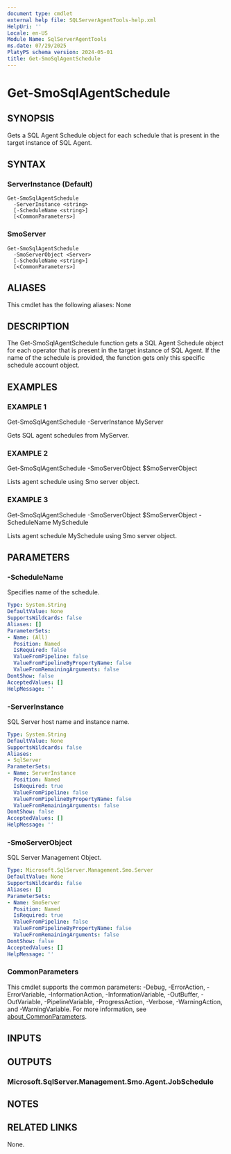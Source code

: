 ```yaml
---
document type: cmdlet
external help file: SQLServerAgentTools-help.xml
HelpUri: ''
Locale: en-US
Module Name: SqlServerAgentTools
ms.date: 07/29/2025
PlatyPS schema version: 2024-05-01
title: Get-SmoSqlAgentSchedule
---
```


# Get-SmoSqlAgentSchedule

## SYNOPSIS

Gets a SQL Agent Schedule object for each schedule that is present in the target instance of SQL Agent.

## SYNTAX

### ServerInstance (Default)

```
Get-SmoSqlAgentSchedule
  -ServerInstance <string>
  [-ScheduleName <string>]
  [<CommonParameters>]
```

### SmoServer

```
Get-SmoSqlAgentSchedule
  -SmoServerObject <Server>
  [-ScheduleName <string>]
  [<CommonParameters>]
```

## ALIASES

This cmdlet has the following aliases:
  None

## DESCRIPTION

The Get-SmoSqlAgentSchedule function gets a SQL Agent Schedule object for each operator that is present in the target instance of SQL Agent.
If the name of the schedule is provided, the function gets only this specific schedule account object.

## EXAMPLES

### EXAMPLE 1

Get-SmoSqlAgentSchedule -ServerInstance MyServer

Gets SQL agent schedules from MyServer.

### EXAMPLE 2

Get-SmoSqlAgentSchedule -SmoServerObject $SmoServerObject

Lists agent schedule using Smo server object.

### EXAMPLE 3

Get-SmoSqlAgentSchedule -SmoServerObject $SmoServerObject -ScheduleName MySchedule

Lists agent schedule MySchedule using Smo server object.

## PARAMETERS

### -ScheduleName

Specifies name of the schedule.

```yaml
Type: System.String
DefaultValue: None
SupportsWildcards: false
Aliases: []
ParameterSets:
- Name: (All)
  Position: Named
  IsRequired: false
  ValueFromPipeline: false
  ValueFromPipelineByPropertyName: false
  ValueFromRemainingArguments: false
DontShow: false
AcceptedValues: []
HelpMessage: ''
```

### -ServerInstance

SQL Server host name and instance name.

```yaml
Type: System.String
DefaultValue: None
SupportsWildcards: false
Aliases:
- SqlServer
ParameterSets:
- Name: ServerInstance
  Position: Named
  IsRequired: true
  ValueFromPipeline: false
  ValueFromPipelineByPropertyName: false
  ValueFromRemainingArguments: false
DontShow: false
AcceptedValues: []
HelpMessage: ''
```

### -SmoServerObject

SQL Server Management Object.

```yaml
Type: Microsoft.SqlServer.Management.Smo.Server
DefaultValue: None
SupportsWildcards: false
Aliases: []
ParameterSets:
- Name: SmoServer
  Position: Named
  IsRequired: true
  ValueFromPipeline: false
  ValueFromPipelineByPropertyName: false
  ValueFromRemainingArguments: false
DontShow: false
AcceptedValues: []
HelpMessage: ''
```

### CommonParameters

This cmdlet supports the common parameters: -Debug, -ErrorAction, -ErrorVariable,
-InformationAction, -InformationVariable, -OutBuffer, -OutVariable, -PipelineVariable,
-ProgressAction, -Verbose, -WarningAction, and -WarningVariable. For more information, see
[about_CommonParameters](https://go.microsoft.com/fwlink/?LinkID=113216).

## INPUTS

## OUTPUTS

### Microsoft.SqlServer.Management.Smo.Agent.JobSchedule



## NOTES




## RELATED LINKS

None.

